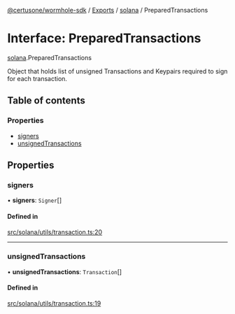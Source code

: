 [@certusone/wormhole-sdk](../README.md) / [Exports](../modules.md) / [solana](../modules/solana.md) / PreparedTransactions

# Interface: PreparedTransactions

[solana](../modules/solana.md).PreparedTransactions

Object that holds list of unsigned Transactions and Keypairs
required to sign for each transaction.

## Table of contents

### Properties

- [signers](solana.PreparedTransactions.md#signers)
- [unsignedTransactions](solana.PreparedTransactions.md#unsignedtransactions)

## Properties

### signers

• **signers**: `Signer`[]

#### Defined in

[src/solana/utils/transaction.ts:20](https://github.com/wormhole-foundation/wormhole/blob/7bc96a1e/sdk/js/src/solana/utils/transaction.ts#L20)

___

### unsignedTransactions

• **unsignedTransactions**: `Transaction`[]

#### Defined in

[src/solana/utils/transaction.ts:19](https://github.com/wormhole-foundation/wormhole/blob/7bc96a1e/sdk/js/src/solana/utils/transaction.ts#L19)
